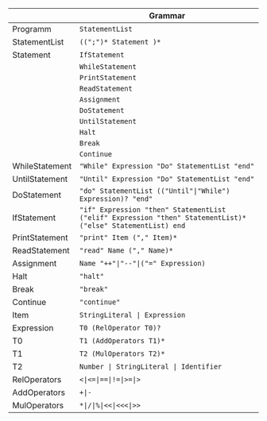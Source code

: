 

|                  |               Grammar     
 ----------------- | ---------------------------- 
| Programm	| `StatementList`           
| StatementList           | `((";")* Statement )*`            
| Statement           | `IfStatement` 
|| `WhileStatement` 
|| `PrintStatement `
|| `ReadStatement `
|| `Assignment `
|| `DoStatement `
|| `UntilStatement `
|| `Halt`
|| `Break`
|| `Continue`
|WhileStatement | `"While" Expression "Do" StatementList "end"`
|UntilStatement | `"Until" Expression "Do" StatementList "end"`
|DoStatement | `"do" StatementList (("Until"\|"While") Expression)? "end"`
|IfStatement | `"if" Expression "then" StatementList ("elif" Expression "then" StatementList)* ("else" StatementList) end`
|PrintStatement | `"print" Item ("," Item)*`
|ReadStatement | `"read" Name ("," Name)*`
|Assignment| `Name "++"\|"--"\|("=" Expression)`
|Halt | `"halt"`
|Break| `"break"`
|Continue| `"continue"`
|Item|`StringLiteral \| Expression`
|Expression| `T0 (RelOperator T0)?`
|T0| `T1 (AddOperators T1)*`
|T1| `T2 (MulOperators T2)*`
|T2| `Number \| StringLiteral \| Identifier`
|RelOperators| `<\|<=\|==\|!=\|>=\|>`
|AddOperators| `+\|-`
|MulOperators| `*\|/\|%\|<<\|<<<\|>>`